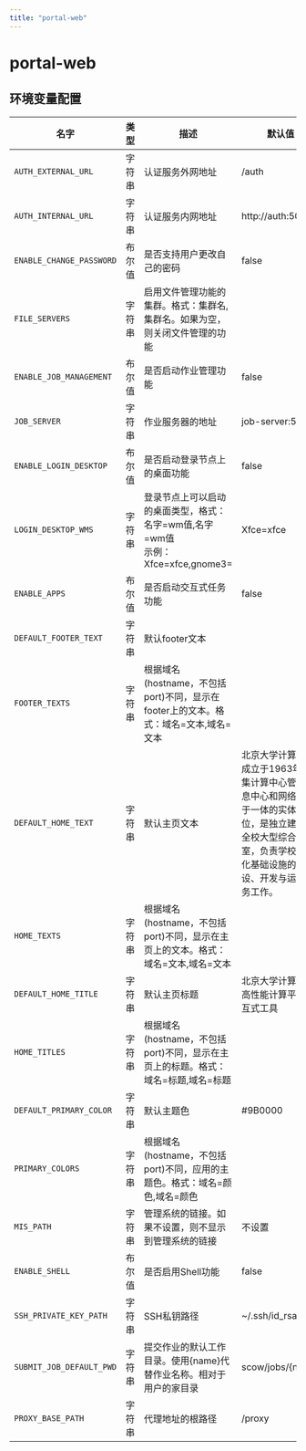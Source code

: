 ```yaml
---
title: "portal-web"
---
```


# portal-web

## 环境变量配置



<!-- ENV TABLE START -->

| 名字 | 类型 | 描述 | 默认值 |
| -- | -- | -- | -- |
|`AUTH_EXTERNAL_URL`|字符串|认证服务外网地址|/auth|
|`AUTH_INTERNAL_URL`|字符串|认证服务内网地址|http://auth:5000|
|`ENABLE_CHANGE_PASSWORD`|布尔值|是否支持用户更改自己的密码|false|
|`FILE_SERVERS`|字符串|启用文件管理功能的集群。格式：集群名,集群名。如果为空，则关闭文件管理的功能||
|`ENABLE_JOB_MANAGEMENT`|布尔值|是否启动作业管理功能|false|
|`JOB_SERVER`|字符串|作业服务器的地址|job-server:5000|
|`ENABLE_LOGIN_DESKTOP`|布尔值|是否启动登录节点上的桌面功能|false|
|`LOGIN_DESKTOP_WMS`|字符串|登录节点上可以启动的桌面类型，格式：名字=wm值,名字=wm值<br/>示例：Xfce=xfce,gnome3=|Xfce=xfce|
|`ENABLE_APPS`|布尔值|是否启动交互式任务功能|false|
|`DEFAULT_FOOTER_TEXT`|字符串|默认footer文本||
|`FOOTER_TEXTS`|字符串|根据域名(hostname，不包括port)不同，显示在footer上的文本。格式：域名=文本,域名=文本||
|`DEFAULT_HOME_TEXT`|字符串|默认主页文本|北京大学计算中心成立于1963年，是集计算中心管理信息中心和网络中心于一体的实体单位，是独立建制的全校大型综合实验室，负责学校信息化基础设施的建设、开发与运行服务工作。|
|`HOME_TEXTS`|字符串|根据域名(hostname，不包括port)不同，显示在主页上的文本。格式：域名=文本,域名=文本||
|`DEFAULT_HOME_TITLE`|字符串|默认主页标题|北京大学计算中心高性能计算平台交互式工具|
|`HOME_TITLES`|字符串|根据域名(hostname，不包括port)不同，显示在主页上的标题。格式：域名=标题,域名=标题||
|`DEFAULT_PRIMARY_COLOR`|字符串|默认主题色|#9B0000|
|`PRIMARY_COLORS`|字符串|根据域名(hostname，不包括port)不同，应用的主题色。格式：域名=颜色,域名=颜色||
|`MIS_PATH`|字符串|管理系统的链接。如果不设置，则不显示到管理系统的链接|不设置|
|`ENABLE_SHELL`|布尔值|是否启用Shell功能|false|
|`SSH_PRIVATE_KEY_PATH`|字符串|SSH私钥路径|~/.ssh/id_rsa|
|`SUBMIT_JOB_DEFAULT_PWD`|字符串|提交作业的默认工作目录。使用{name}代替作业名称。相对于用户的家目录|scow/jobs/{name}|
|`PROXY_BASE_PATH`|字符串|代理地址的根路径|/proxy|

<!-- ENV TABLE END -->



